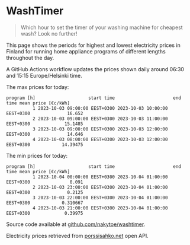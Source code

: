 
# WashTimer

> Which hour to set the timer of your washing machine for cheapest wash? Look no further!

This page shows the periods for highest and lowest electricity prices in Finland 
for running home appliance programs of different lengths throughout the day. 

A GitHub Actions workflow updates the prices shown daily around 06:30 and 15:15 Europe/Helsinki time.

The max prices for today:

	program [h]                    start time                      end time mean price [€c/kWh]
	          1 2023-10-03 09:00:00 EEST+0300 2023-10-03 10:00:00 EEST+0300              16.652
	          2 2023-10-03 09:00:00 EEST+0300 2023-10-03 11:00:00 EEST+0300             15.1485
	          3 2023-10-03 09:00:00 EEST+0300 2023-10-03 12:00:00 EEST+0300              14.646
	          4 2023-10-03 08:00:00 EEST+0300 2023-10-03 12:00:00 EEST+0300            14.39475

The min prices for today:

	program [h]                    start time                      end time mean price [€c/kWh]
	          1 2023-10-04 00:00:00 EEST+0300 2023-10-04 01:00:00 EEST+0300               0.091
	          2 2023-10-03 23:00:00 EEST+0300 2023-10-04 01:00:00 EEST+0300              0.2125
	          3 2023-10-03 22:00:00 EEST+0300 2023-10-04 01:00:00 EEST+0300            0.310667
	          4 2023-10-03 21:00:00 EEST+0300 2023-10-04 01:00:00 EEST+0300             0.39975


Source code available at [github.com/nakytoe/washtimer](https://github.com/nakytoe/washtimer).

Electricity prices retrieved from [porssisahko.net](https://porssisahko.net/api) open API.
